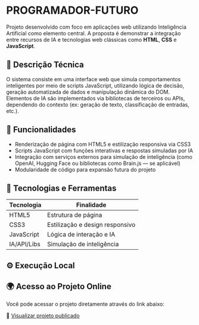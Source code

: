 # PROGRAMADOR-FUTURO

Projeto desenvolvido com foco em aplicações web utilizando Inteligência Artificial como elemento central. A proposta é demonstrar a integração entre recursos de IA e tecnologias web clássicas como **HTML**, **CSS** e **JavaScript**.

## 🧠 Descrição Técnica

O sistema consiste em uma interface web que simula comportamentos inteligentes por meio de scripts JavaScript, utilizando lógica de decisão, geração automatizada de dados e manipulação dinâmica do DOM. Elementos de IA são implementados via bibliotecas de terceiros ou APIs, dependendo do contexto (ex: geração de texto, classificação de entradas, etc.).

## 📌 Funcionalidades

- Renderização de página com HTML5 e estilização responsiva via CSS3
- Scripts JavaScript com funções interativas e respostas simuladas por IA
- Integração com serviços externos para simulação de inteligência (como OpenAI, Hugging Face ou bibliotecas como Brain.js — se aplicável)
- Modularidade de código para expansão futura do projeto

## 🧰 Tecnologias e Ferramentas

| Tecnologia   | Finalidade                       |
|--------------|----------------------------------|
| HTML5        | Estrutura de página              |
| CSS3         | Estilização e design responsivo  |
| JavaScript   | Lógica de interação e IA         |
| IA/API/Libs  | Simulação de inteligência        |

## ⚙️ Execução Local
## 🌍 Acesso ao Projeto Online

Você pode acessar o projeto diretamente através do link abaixo:

🔗 [Visualizar projeto publicado](https://programador-futuro.vercel.app/)
